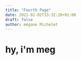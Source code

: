 ```yaml
---
title: "Fourth Page"
date: 2021-02-02T13:32:20+01:00
draft: false
author: mégane Michelet
---
```


# hy, i'm meg